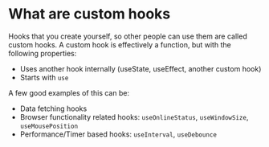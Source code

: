 # What are custom hooks

Hooks that you create yourself, so other people can use them are called custom hooks. A custom hook is effectively a function, but with the following properties:
- Uses another hook internally (useState, useEffect, another custom hook)
- Starts with `use`

A few good examples of this can be:
- Data fetching hooks
- Browser functionality related hooks: `useOnlineStatus`, `useWindowSize`, `useMousePosition`
- Performance/Timer based hooks: `useInterval`, `useDebounce`